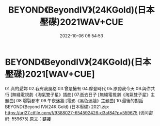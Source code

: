 ﻿---
title: BEYOND《BeyondIV》(24KGold)(日本壓碟)2021WAV+CUE
date: 2022-10-06 06:54:53
categories: WAV车载音乐、镜像
tags: 华语中文
---
# BEYOND《BeyondIV》(24KGold)(日本壓碟)2021[WAV+CUE]

01.真的愛妳
02.我有我風格
03.曾是擁有
04.摩登時代
05.原諒我今天
06.與你共行 [無綫電視劇《淘氣雙子星》插曲]
07.逝去日子 [無綫電視劇《淘氣雙子星》主題曲]
08.爆裂都市
09.午夜迷牆 [電影《黑色迷牆》主題曲]
10.最後的對話
BEYOND《Beyond IV》(24K Gold) (日本壓碟) 2021.zip: https://url27.ctfile.com/f/9388027-654592426-d3af84?p=559675
(访问密码: 559675)
原文：[链接](https://blog.sina.com.cn/s/blog_1647c7e7601030zs0.html)